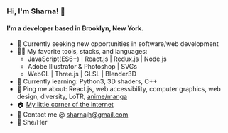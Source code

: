 ### Hi, I'm Sharna! 👋

#### I'm a developer based in Brooklyn, New York.

* 🔭 Currently seeking new opportunities in software/web development
* 🧙‍♂️ My favorite tools, stacks, and languages:
   * JavaScript(ES6+) | React.js | Redux.js | Node.js
   * Adobe Illustrator & Photoshop | SVGs
   * WebGL | Three.js | GLSL | Blender3D
* 📖 Currently learning: Python3, 3D shaders, C++
* 💬 Ping me about: React.js, web accessibility, computer graphics, web design, diversity, LoTR, [anime/manga](https://anilist.co/user/frimize3n/)
* 🏠 [My little corner of the internet](https://sharna.dev)
* 💌 Contact me @ [sharnajh@gmail.com](mailto:sharnajh@gmail.com)
* 🌸 She/Her
